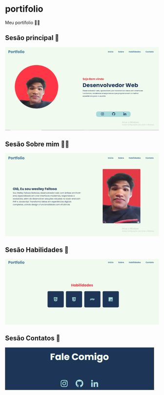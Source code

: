 # portifolio
Meu portifolio 🧑‍💻

<div class="print">
    <h2>Sesão principal 📂</h2>
    <img src="imagens/prints/print1.PNG">
    <br>
    <h2>Sesão Sobre mim 🙋‍♂️</h2>
    <img src="imagens/prints/print2.PNG">
    <br>
    <h2>Sesão Habilidades 🚀</h2>
    <img src="imagens/prints/print3.PNG">
    <br>
    <h2>Sesão Contatos 📱</h2>
    <img src="imagens/prints/print4.PNG">
    <br>
</div>
